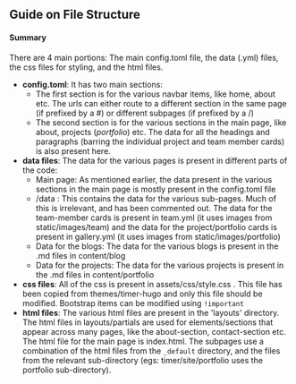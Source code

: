 ## Guide on File Structure
#### Summary  
There are 4 main portions: The main config.toml file, the data (.yml) files, the css files for styling, and the html files. 
-  **config.toml**: It has two main sections:
    - The first section is for the various navbar items, like home, about etc. The urls can either route to a different section in the same page (if prefixed by a #) or different subpages (if prefixed by a /) 
    - The second section is for the various sections in the main page, like about, projects (*portfolio*) etc. The data for all the headings and paragraphs (barring the individual project and team member cards) is also present here.
- **data files**: The data for the various pages is present in different parts of the code:
    - Main page: As mentioned earlier, the data present in the various sections in the main page is mostly present in the config.toml file
    - /data : This contains the data for the various sub-pages. Much of this is irrelevant, and has been commented out. The data for the team-member cards is present in team.yml (it uses images from static/images/team) and the data for the project/portfolio cards is present in gallery.yml (it uses images from static/images/portfolio)
    - Data for the blogs: The data for the various blogs is present in the .md files in content/blog
    - Data for the projects: The data for the various projects is present in the .md files in content/portfolio
- **css files**: All of the css is present in assets/css/style.css . This file has been copied from themes/timer-hugo and only this file should be modified. Bootstrap items can be modified using `!important`
- **html files**: The various html files are present in the 'layouts' directory. The html files in layouts/partials are used for elements/sections that appear across many pages, like the about-section, contact-section etc.
The html file for the main page is index.html. The subpages use a combination of the html files from the `_default` directory, and the files from the relevant sub-directory (egs: timer/site/portfolio uses the portfolio sub-directory). 

